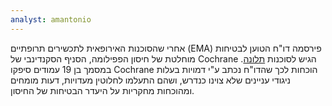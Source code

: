```yaml
---
analyst: amantonio
---
```


אחרי שהסוכנות האירופאית לתכשירים תרופתיים (EMA) פירסמה דו"ח הטוען לבטיחות מוחלטת של חיסון הפפילומה, הסניף הסקנדינבי של Cochrane הגיש לסוכנות [תלונה](http://nordic.cochrane.org/sites/nordic.cochrane.org/files/uploads/ResearchHighlights/Complaint-to-EMA-over-EMA.pdf). במסמך בן 19 עמודים סיפקו Cochrane הוכחות לכך שהדו"ח נכתב ע"י דמויות בעלות ניגודי עניינים שלא צוינו כנדרש, ושהם התעלמו לחלוטין מעדויות, דעות מומחים ומהוכחות מחקריות על היעדר הבטיחות של החיסון.
